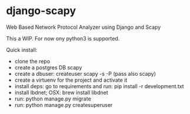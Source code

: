 # django-scapy
Web Based Network Protocol Analyzer using Django and Scapy

This a WIP. For now ony python3 is supported.

Quick install:
- clone the repo
- create a postgres DB scapy
- create a dbuser: createuser scapy -s -P (pass also scapy)
- create a virtuenv for the project and activate it
- install deps: go to requirements and run: pip install -r development.txt
- install lbdnet; OSX: brew install libdnet
- run: python manage.py migrate
- run: python manage.py createsuperuser

